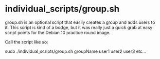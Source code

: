 # individual_scripts/group.sh

group.sh is an optional script that easily creates a group and
adds users to it. This script is kind of a bodge, but it was
really just a quick grab at easy script points for the Debian 10 
practice round image.

Call the script like so:

sudo ./individual_scripts/group.sh groupName user1 user2 user3 etc...